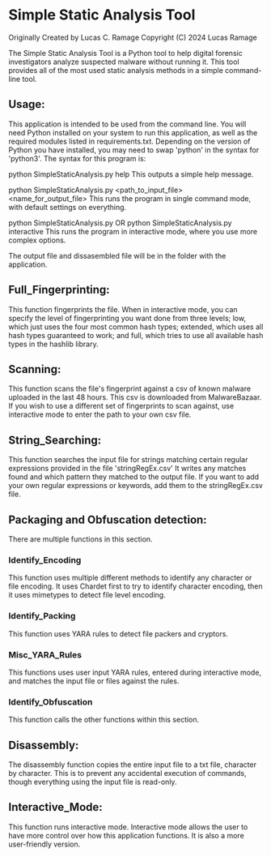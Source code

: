 # Simple Static Analysis Tool
Originally Created by Lucas C. Ramage
Copyright (C) 2024 Lucas Ramage

The Simple Static Analysis Tool is a Python tool to help digital forensic investigators analyze suspected malware without running it.
This tool provides all of the most used static analysis methods in a simple command-line tool. 

## Usage:
This application is intended to be used from the command line. You will need Python installed on your system to run this application, as well as the required modules listed in requirements.txt. Depending on the version of Python you have installed, you may need to swap 'python' in the syntax for 'python3'.
The syntax for this program is:

python SimpleStaticAnalysis.py help 
This outputs a simple help message.

python SimpleStaticAnalysis.py <path_to_input_file> <name_for_output_file>
This runs the program in single command mode, with default settings on everything.

python SimpleStaticAnalysis.py OR python SimpleStaticAnalysis.py interactive
This runs the program in interactive mode, where you use more complex options.

The output file and dissasembled file will be in the folder with the application.

## Full_Fingerprinting:
This function fingerprints the file. When in interactive mode, you can specify the level of fingerprinting you want done from three levels; low, which just uses the four most common hash types; extended, which uses all hash types guaranteed to work; and full, which tries to use all available hash types in the hashlib library.

## Scanning:
This function scans the file's fingerprint against a csv of known malware uploaded in the last 48 hours.
This csv is downloaded from MalwareBazaar. If you wish to use a different set of fingerprints to scan against, use interactive mode to enter the path to your own csv file.

## String_Searching:
This function searches the input file for strings matching certain regular expressions provided in the file 'stringRegEx.csv'
It writes any matches found and which pattern they matched to the output file.
If you want to add your own regular expressions or keywords, add them to the stringRegEx.csv file. 

## Packaging and Obfuscation detection:
There are multiple functions in this section.
### Identify_Encoding
This function uses multiple different methods to identify any character or file encoding.
It uses Chardet first to try to identify character encoding, then it uses mimetypes to detect file level encoding.
### Identify_Packing
This function uses YARA rules to detect file packers and cryptors.
### Misc_YARA_Rules
This functions uses user input YARA rules, entered during interactive mode, and matches the input file or files against the rules.
### Identify_Obfuscation
This function calls the other functions within this section.

## Disassembly:
The disassembly function copies the entire input file to a txt file, character by character.
This is to prevent any accidental execution of commands, though everything using the input file is read-only.

## Interactive_Mode:
This function runs interactive mode. Interactive mode allows the user to have more control over how this application functions. It is also a more user-friendly version.